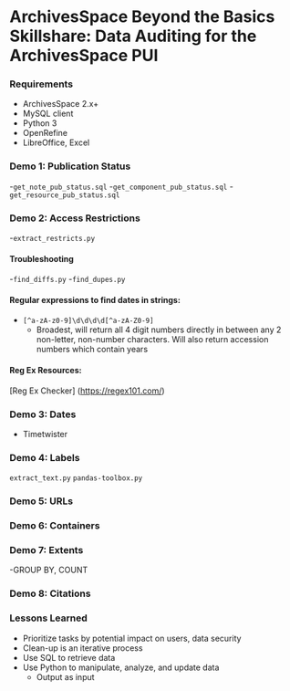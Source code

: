 # ArchivesSpace Beyond the Basics Skillshare: Data Auditing for the ArchivesSpace PUI
  
### Requirements

- ArchivesSpace 2.x+
- MySQL client
- Python 3
- OpenRefine
- LibreOffice, Excel

### Demo 1: Publication Status

-`get_note_pub_status.sql`
-`get_component_pub_status.sql`
-`get_resource_pub_status.sql`

### Demo 2: Access Restrictions

-`extract_restricts.py`

#### Troubleshooting

-`find_diffs.py`
-`find_dupes.py`

#### Regular expressions to find dates in strings:
  - `[^a-zA-z0-9]\d\d\d\d[^a-zA-Z0-9]`
    - Broadest, will return all 4 digit numbers directly in between any 2 non-letter, non-number characters. Will also return accession numbers which contain years
    
#### Reg Ex Resources:
[Reg Ex Checker] (https://regex101.com/)


### Demo 3: Dates

- Timetwister

### Demo 4: Labels

`extract_text.py`
`pandas-toolbox.py`

### Demo 5: URLs

### Demo 6: Containers

### Demo 7: Extents

-GROUP BY, COUNT

### Demo 8: Citations

### Lessons Learned

- Prioritize tasks by potential impact on users, data security
- Clean-up is an iterative process
- Use SQL to retrieve data
- Use Python to manipulate, analyze, and update data
  - Output as input
